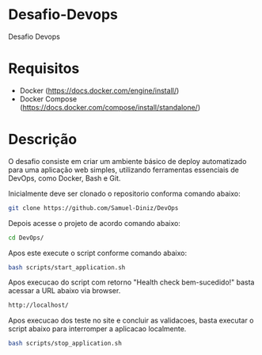 # Desafio-Devops
Desafio Devops

# Requisitos

- Docker (https://docs.docker.com/engine/install/)
- Docker Compose (https://docs.docker.com/compose/install/standalone/)

# Descrição

O desafio consiste em criar um ambiente básico de deploy automatizado para uma aplicação web simples, utilizando ferramentas essenciais de DevOps, como Docker, Bash e Git.

Inicialmente deve ser clonado o repositorio conforma comando abaixo:
```bash
git clone https://github.com/Samuel-Diniz/DevOps
```

Depois acesse o projeto de acordo comando abaixo:
```bash
cd DevOps/
```   

Apos este execute o script conforme comando abaixo:
```bash
bash scripts/start_application.sh 
```            

Apos execucao do script com retorno "Health check bem-sucedido!" basta acessar a URL abaixo via browser.
```bash
http://localhost/
```

Apos execucao dos teste no site e concluir as validacoes, basta executar o script abaixo para interromper a aplicacao localmente.
```bash
bash scripts/stop_application.sh
```



